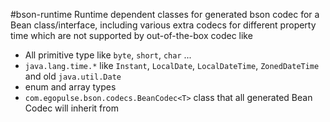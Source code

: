 #bson-runtime
Runtime dependent classes for generated bson codec for a Bean class/interface, including various extra codecs for different
property time which are not supported by out-of-the-box codec like

* All primitive type like `byte`, `short`, `char` ...
* `java.lang.time.*` like `Instant`, `LocalDate`, `LocalDateTime`, `ZonedDateTime` and old `java.util.Date`
* enum and array types
* `com.egopulse.bson.codecs.BeanCodec<T>` class that all generated Bean Codec will inherit from
